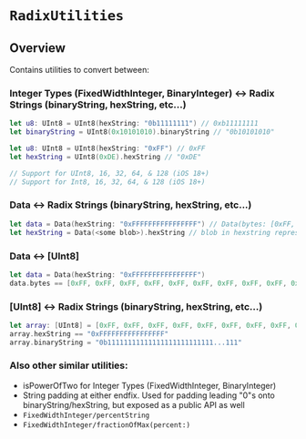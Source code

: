 # ``RadixUtilities``

## Overview

Contains utilities to convert between:

### Integer Types (FixedWidthInteger, BinaryInteger) <-> Radix Strings (binaryString, hexString, etc...)

```swift
let u8: UInt8 = UInt8(hexString: "0b11111111") // 0xb11111111
let binaryString = UInt8(0x10101010).binaryString // "0b10101010"

let u8: UInt8 = UInt8(hexString: "0xFF") // 0xFF
let hexString = UInt8(0xDE).hexString // "0xDE"

// Support for UInt8, 16, 32, 64, & 128 (iOS 18+)
// Support for Int8, 16, 32, 64, & 128 (iOS 18+)
```

### Data <-> Radix Strings (binaryString, hexString, etc...)
```swift
let data = Data(hexString: "0xFFFFFFFFFFFFFFFF") // Data(bytes: [0xFF, 0xFF, 0xFF, 0xFF, 0xFF, 0xFF, 0xFF, 0xFF, 0xFF, 0xFF, 0xFF, 0xFF, 0xFF, 0xFF, 0xFF, 0xFF], count: 8)
let hexString = Data(<some blob>).hexString // blob in hexstring representation
```

### Data <-> [UInt8]
```swift
let data = Data(hexString: "0xFFFFFFFFFFFFFFFF") 
data.bytes == [0xFF, 0xFF, 0xFF, 0xFF, 0xFF, 0xFF, 0xFF, 0xFF, 0xFF, 0xFF, 0xFF, 0xFF, 0xFF, 0xFF, 0xFF, 0xFF]
```

### [UInt8] <-> Radix Strings (binaryString, hexString, etc...)
```swift
let array: [UInt8] = [0xFF, 0xFF, 0xFF, 0xFF, 0xFF, 0xFF, 0xFF, 0xFF, 0xFF, 0xFF, 0xFF, 0xFF, 0xFF, 0xFF, 0xFF, 0xFF]
array.hexString == "0xFFFFFFFFFFFFFFFF"
array.binaryString = "0b11111111111111111111111111...111"
```
### Also other similar utilities:
* isPowerOfTwo for Integer Types (FixedWidthInteger, BinaryInteger)
* String padding at either endfix. Used for padding leading "0"s onto binaryString/hexString, but exposed as a public API as well
* `FixedWidthInteger/percentString`
* `FixedWidthInteger/fractionOfMax(percent:)`

